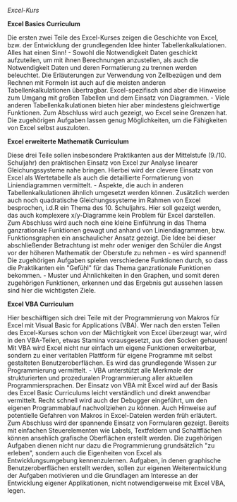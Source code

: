 *Excel-Kurs*

**Excel Basics Curriculum**

Die ersten zwei Teile des Excel-Kurses zeigen die Geschichte von Excel, bzw. der Entwicklung der grundlegenden Idee hinter Tabellenkalkulationen.
Alles hat einen Sinn! - Sowohl die Notwendigkeit Daten geschickt aufzuteilen, um mit ihnen Berechnungen anzustellen, als auch die Notwendigkeit Daten und deren Formatierung zu trennen werden beleuchtet.
Die Erläuterungen zur Verwendung von Zellbezügen und dem Rechnen mit Formeln ist auch auf die meisten anderen Tabellenkalkulationen übertragbar.
Excel-spezifisch sind aber die Hinweise zum Umgang mit großen Tabellen und dem Einsatz von Diagrammen. - Viele anderen Tabellenkalkulationen bieten hier aber mindestens gleichwertige Funktionen.
Zum Abschluss wird auch gezeigt, wo Excel seine Grenzen hat.
Die zugehörigen Aufgaben lassen genug Möglichkeiten, um die Fähigkeiten von Excel selbst auszuloten.


**Excel erweiterte Mathematik Curriculum**

Diese drei Teile sollen insbesondere Praktikanten aus der Mittelstufe (9./10. Schuljahr) den praktischen Einsatz von Excel zur Analyse linearer Gleichungssysteme nahe bringen. Hierbei wird der clevere Einsatz von Excel als Wertetabelle als auch die detaillierte Formatierung von Liniendiagrammen vermittelt. - Aspekte, die auch in anderen Tabellenkalkulationen ähnlich umgesetzt werden können. Zusätzlich werden auch noch quadratische Gleichungssysteme im Rahmen von Excel besprochen, i.d.R ein Thema des 10. Schuljahrs. Hier soll gezeigt werden, das auch komplexere x/y-Diagramme kein Problem für Excel darstellen. Zum Abschluss wird auch noch eine kleine Einführung in das Thema ganzrationale Funktionen gewagt und anhand von Liniendiagrammen, bzw. Funktionsgraphen ein anschaulicher Ansatz gezeigt. Die Idee bei dieser abschließender Betrachtung ist mehr oder weniger den Schüler die Angst vor der höheren Mathematik der Oberstufe zu nehmen - es wird spannend!
Die zugehörigen Aufgaben spielen verschiedene Funktionen durch, so dass die Praktikanten ein "Gefühl" für das Thema ganzrationale Funktionen bekommen. - Muster und Ähnlichkeiten in den Graphen, und somit deren zugehörigen Funktionen, erkennen und das Ergebnis gut aussehen lassen sind hier die wichtigsten Ziele.


**Excel VBA Curriculum**

Hier beschäftigen sich drei Teile mit der Programmierung von Makros für Excel mit Visual Basic for Applications (VBA). Wer nach den ersten Teilen des Excel-Kurses schon von der Mächtigkeit von Excel überzeugt war, wird in den VBA-Teilen, etwas Stamina vorausgesetzt, aus den Socken gehauen! Mit VBA wird Excel nicht nur einfach um eigene Funktionen erweiterbar, sondern zu einer veritablen Plattform für eigene Programme mit selbst gestalteten Benutzeroberflächen. Es wird das grundlegende Wissen zur Programmierung vermittelt. - VBA unterstützt alle Merkmale der strukturierten und prozeduralen Programmierung aller aktuellen Programmiersprachen. Der Einsatz von VBA mit Excel wird auf der Basis des Excel Basic Curriculums leicht verständlich und direkt anwendbar vermittelt. Recht schnell wird auch der Debugger eingeführt, um den eigenen Programmablauf nachvollziehen zu können. Auch Hinweise auf potentielle Gefahren von Makros in Excel-Dateien werden früh erläutert. Zum Abschluss wird der spannende Einsatz von Formularen gezeigt. Bereits mit einfachen Steuerelementen wie Labels, Textfeldern und Schaltflächen können ansehlich grafische Oberflächen erstellt werden.
Die zugehörigen Aufgaben dienen nicht nur dazu die Programmierung grundsätzlich "zu erleben", sondern auch die Eigenheiten von Excel als Entwicklungsumgebung kennenzulernen. Aufgaben, in denen graphische Benutzeroberflächen erstellt werden, sollen zur eigenen Weiterentwicklung der Aufgaben motivieren und die Grundlagen am Interesse an der Entwicklung eigener Applikationen, nicht notwendigerweise mit Excel VBA, legen.
